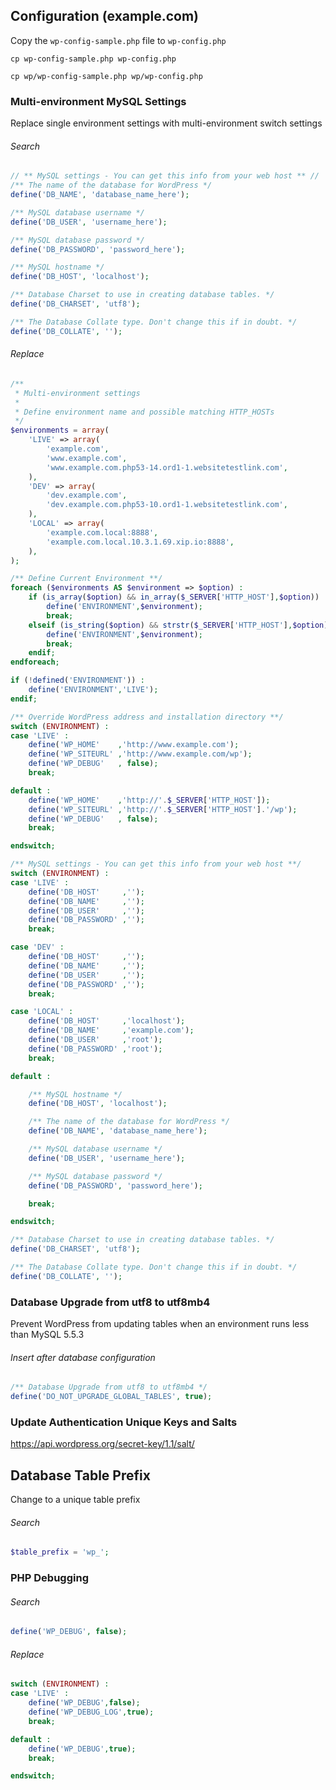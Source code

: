 
## Configuration (example.com)
Copy the ```wp-config-sample.php``` file to ```wp-config.php```
```shell
cp wp-config-sample.php wp-config.php
```
```shell
cp wp/wp-config-sample.php wp/wp-config.php
```

### Multi-environment MySQL Settings
Replace single environment settings with multi-environment switch settings

###### Search
```php
// ** MySQL settings - You can get this info from your web host ** //
/** The name of the database for WordPress */
define('DB_NAME', 'database_name_here');

/** MySQL database username */
define('DB_USER', 'username_here');

/** MySQL database password */
define('DB_PASSWORD', 'password_here');

/** MySQL hostname */
define('DB_HOST', 'localhost');

/** Database Charset to use in creating database tables. */
define('DB_CHARSET', 'utf8');

/** The Database Collate type. Don't change this if in doubt. */
define('DB_COLLATE', '');
```
###### Replace
```php
/**
 * Multi-environment settings
 *
 * Define environment name and possible matching HTTP_HOSTs
 */
$environments = array(
    'LIVE' => array(
        'example.com',
        'www.example.com',
        'www.example.com.php53-14.ord1-1.websitetestlink.com',
    ),
    'DEV' => array(
        'dev.example.com',
        'dev.example.com.php53-10.ord1-1.websitetestlink.com',
    ),
    'LOCAL' => array(
        'example.com.local:8888',
        'example.com.local.10.3.1.69.xip.io:8888',
    ),
);

/** Define Current Environment **/
foreach ($environments AS $environment => $option) :
    if (is_array($option) && in_array($_SERVER['HTTP_HOST'],$option)) :
        define('ENVIRONMENT',$environment);
        break;
    elseif (is_string($option) && strstr($_SERVER['HTTP_HOST'],$option)) :
        define('ENVIRONMENT',$environment);
        break;
    endif;
endforeach;

if (!defined('ENVIRONMENT')) :
    define('ENVIRONMENT','LIVE');
endif;

/** Override WordPress address and installation directory **/
switch (ENVIRONMENT) :
case 'LIVE' :
    define('WP_HOME'    ,'http://www.example.com');
    define('WP_SITEURL' ,'http://www.example.com/wp');
    define('WP_DEBUG'   , false);
    break;

default :
    define('WP_HOME'    ,'http://'.$_SERVER['HTTP_HOST']);
    define('WP_SITEURL' ,'http://'.$_SERVER['HTTP_HOST'].'/wp');
    define('WP_DEBUG'   , false);
    break;

endswitch;

/** MySQL settings - You can get this info from your web host **/
switch (ENVIRONMENT) :
case 'LIVE' :
    define('DB_HOST'     ,'');
    define('DB_NAME'     ,'');
    define('DB_USER'     ,'');
    define('DB_PASSWORD' ,'');
    break;

case 'DEV' :
    define('DB_HOST'     ,'');
    define('DB_NAME'     ,'');
    define('DB_USER'     ,'');
    define('DB_PASSWORD' ,'');
    break;

case 'LOCAL' :
    define('DB_HOST'     ,'localhost');
    define('DB_NAME'     ,'example.com');
    define('DB_USER'     ,'root');
    define('DB_PASSWORD' ,'root');
    break;

default :

    /** MySQL hostname */
    define('DB_HOST', 'localhost');

    /** The name of the database for WordPress */
    define('DB_NAME', 'database_name_here');

    /** MySQL database username */
    define('DB_USER', 'username_here');

    /** MySQL database password */
    define('DB_PASSWORD', 'password_here');

    break;

endswitch;

/** Database Charset to use in creating database tables. */
define('DB_CHARSET', 'utf8');

/** The Database Collate type. Don't change this if in doubt. */
define('DB_COLLATE', '');
```

### Database Upgrade from utf8 to utf8mb4
Prevent WordPress from updating tables when an environment runs less than MySQL 5.5.3

###### Insert after database configuration
```php
/** Database Upgrade from utf8 to utf8mb4 */
define('DO_NOT_UPGRADE_GLOBAL_TABLES', true);
```

### Update Authentication Unique Keys and Salts
<a target="_blank" href="https://api.wordpress.org/secret-key/1.1/salt/">https://api.wordpress.org/secret-key/1.1/salt/</a>

## Database Table Prefix
Change to a unique table prefix
###### Search
```php
$table_prefix = 'wp_';
```

### PHP Debugging
###### Search
```php
define('WP_DEBUG', false);
```
###### Replace
```php
switch (ENVIRONMENT) :
case 'LIVE' :
    define('WP_DEBUG',false);
    define('WP_DEBUG_LOG',true);
    break;

default :
    define('WP_DEBUG',true);
    break;

endswitch;
```
